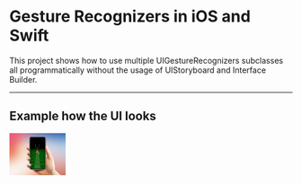 # Gesture Recognizers in iOS and Swift
This project shows how to use multiple UIGestureRecognizers subclasses all programmatically without the usage of UIStoryboard and Interface Builder.

___
## Example how the UI looks
<img src="image/GestureRecognizersSketch.jpg" width="100" >
